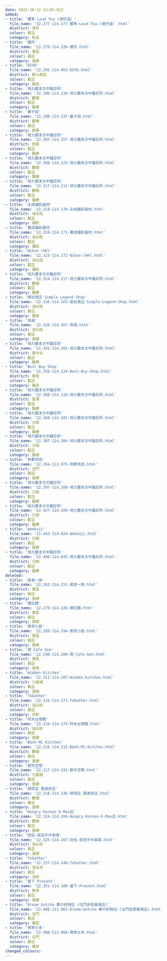 ```yaml
---
date: 2022-10-12 13:02:01Z
added:
- title: '響茶 Loud Tea (灣仔道）'
  file_name: '22.277-114.177-響茶-Loud-Tea-(灣仔道）.html'
  district: 灣仔
  colour: 黃店
  category: 飲品
- title: '櫻月'
  file_name: '22.279-114.226-櫻月.html'
  district: 東區
  colour: 黃店
  category: 食肆
- title: 'DIVO'
  file_name: '22.295-114.063-DIVO.html'
  district: 網上商店
  colour: 藍店
  category: 雜貨
- title: '培力農本方中醫診所'
  file_name: '22.296-114.239-培力農本方中醫診所.html'
  district: 觀塘
  colour: 藍店
  category: 醫療
- title: '菓子說'
  file_name: '22.298-114.237-菓子說.html'
  district: 觀塘
  colour: 黃店
  category: 蔬果
- title: '培力農本方中醫診所'
  file_name: '22.307-114.257-培力農本方中醫診所.html'
  district: 西貢
  colour: 藍店
  category: 醫療
- title: '培力農本方中醫診所'
  file_name: '22.308-114.223-培力農本方中醫診所.html'
  district: 觀塘
  colour: 藍店
  category: 醫療
- title: '培力農本方中醫診所'
  file_name: '22.317-114.213-培力農本方中醫診所.html'
  district: 觀塘
  colour: 藍店
  category: 醫療
- title: '永成攝影器材'
  file_name: '22.319-114.170-永成攝影器材.html'
  district: 油尖旺
  colour: 藍店
  category: 攝影
- title: '萬成攝影器材'
  file_name: '22.319-114.171-萬成攝影器材.html'
  district: 油尖旺
  colour: 藍店
  category: 攝影
- title: 'Nikon (HK)'
  file_name: '22.323-114.172-Nikon-(HK).html'
  district: 油尖旺
  colour: 藍店
  category: 攝影
- title: '培力農本方中醫診所'
  file_name: '22.324-114.217-培力農本方中醫診所.html'
  district: 觀塘
  colour: 藍店
  category: 醫療
- title: '取社商店 Simple Legend Shop'
  file_name: '22.326-114.163-取社商店-Simple-Legend-Shop.html'
  district: 油尖旺
  colour: 黃店
  category: 服裝
- title: '鳥魂'
  file_name: '22.326-114.167-鳥魂.html'
  district: 油尖旺
  colour: 黃店
  category: 食肆
- title: '培力農本方中醫診所'
  file_name: '22.341-114.202-培力農本方中醫診所.html'
  district: 黃大仙
  colour: 藍店
  category: 醫療
- title: 'Best Buy Shop'
  file_name: '22.356-114.124-Best-Buy-Shop.html'
  district: 葵青
  colour: 藍店
  category: 雜貨
- title: '培力農本方中醫診所'
  file_name: '22.368-114.110-培力農本方中醫診所.html'
  district: 荃灣
  colour: 藍店
  category: 醫療
- title: '培力農本方中醫診所'
  file_name: '22.369-114.181-培力農本方中醫診所.html'
  district: 沙田
  colour: 藍店
  category: 醫療
- title: '培力農本方中醫診所'
  file_name: '22.387-114.204-培力農本方中醫診所.html'
  district: 沙田
  colour: 藍店
  category: 醫療
- title: '熱夢烘焙'
  file_name: '22.394-113.975-熱夢烘焙.html'
  district: 屯門
  colour: 黃店
  category: 食肆
- title: '培力農本方中醫診所'
  file_name: '22.397-114.200-培力農本方中醫診所.html'
  district: 沙田
  colour: 藍店
  category: 醫療
- title: '培力農本方中醫診所'
  file_name: '22.427-114.209-培力農本方中醫診所.html'
  district: 沙田
  colour: 藍店
  category: 醫療
- title: 'Amekaji'
  file_name: '22.443-114.024-Amekaji.html'
  district: 元朗
  colour: 黃店
  category: 食肆
- title: '培力農本方中醫診所'
  file_name: '22.446-114.035-培力農本方中醫診所.html'
  district: 元朗
  colour: 藍店
  category: 醫療
deleted:
- title: '美食一族'
  file_name: '22.262-114.251-美食一族.html'
  district: 東區
  colour: 綠店
  category: 食肆
- title: '櫻拉麵'
  file_name: '22.279-114.226-櫻拉麵.html'
  district: 東區
  colour: 黃店
  category: 食肆
- title: '表哥小廚'
  file_name: '22.289-114.194-表哥小廚.html'
  district: 東區
  colour: 綠店
  category: 食肆
- title: '現 Cafe Gen'
  file_name: '22.290-114.200-現-Cafe-Gen.html'
  district: 東區
  colour: 黃店
  category: 咖啡
- title: 'Hidden Kitchen'
  file_name: '22.311-114.187-Hidden-Kitchen.html'
  district: 九龍城
  colour: 黃店
  category: 食肆
- title: 'ToGather'
  file_name: '22.316-114.171-ToGather.html'
  district: 油尖旺
  colour: 黃店
  category: 派對
- title: '阿木台灣麵'
  file_name: '22.316-114.173-阿木台灣麵.html'
  district: 油尖旺
  colour: 黃店
  category: 食肆
- title: 'Bánh Mì Kitchen'
  file_name: '22.316-114.215-Bánh-Mì-Kitchen.html'
  district: 觀塘
  colour: 黃店
  category: 食肆
- title: '都市空間'
  file_name: '22.317-114.191-都市空間.html'
  district: 九龍城
  colour: 黃店
  category: 食肆
- title: '撈得店 寶達邨店'
  file_name: '22.318-114.236-撈得店-寶達邨店.html'
  district: 觀塘
  colour: 黃店
  category: 食肆
- title: 'Hungry Korean E-Max店'
  file_name: '22.324-114.204-Hungry-Korean-E-Max店.html'
  district: 觀塘
  colour: 藍店
  category: 食肆
- title: '拾伍·貮拾手作串燒'
  file_name: '22.325-114.167-拾伍·貮拾手作串燒.html'
  district: 油尖旺
  colour: 黃店
  category: 食肆
- title: 'ToGather'
  file_name: '22.337-114.148-ToGather.html'
  district: 深水埗
  colour: 黃店
  category: 派對
- title: '當下 Present'
  file_name: '22.351-114.108-當下-Present.html'
  district: 葵青
  colour: 黃店
  category: 食肆
- title: 'Dream Gotcha 夢の抓物店 (屯門良景廣場店)'
  file_name: '22.406-113.963-Dream-Gotcha-夢の抓物店-(屯門良景廣場店).html'
  district: 屯門
  colour: 黃店
  category: 模型
- title: '齊齊士多'
  file_name: '22.408-113.968-齊齊士多.html'
  district: 屯門
  colour: 黃店
  category: 雜貨
changed_colours:
---
```

